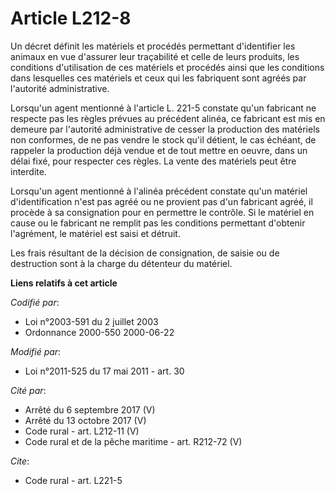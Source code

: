 # Article L212-8

Un décret définit les matériels et procédés permettant d'identifier les animaux en vue d'assurer leur traçabilité et celle de
leurs produits, les conditions d'utilisation de ces matériels et procédés ainsi que les conditions dans lesquelles ces
matériels et ceux qui les fabriquent sont agréés par l'autorité administrative. 

Lorsqu'un agent mentionné à l'article L. 221-5 constate qu'un fabricant ne respecte pas les règles prévues au précédent
alinéa, ce fabricant est mis en demeure par l'autorité administrative de cesser la production des matériels non conformes, de
ne pas vendre le stock qu'il détient, le cas échéant, de rappeler la production déjà vendue et de tout mettre en oeuvre, dans
un délai fixé, pour respecter ces règles. La vente des matériels peut être interdite. 

Lorsqu'un agent mentionné à l'alinéa précédent constate qu'un matériel d'identification n'est pas agréé ou ne provient pas
d'un fabricant agréé, il procède à sa consignation pour en permettre le contrôle. Si le matériel en cause ou le fabricant ne
remplit pas les conditions permettant d'obtenir l'agrément, le matériel est saisi et détruit. 

Les frais résultant de la décision de consignation, de saisie ou de destruction sont à la charge du détenteur du matériel.

**Liens relatifs à cet article**

_Codifié par_:

  - Loi n°2003-591 du 2 juillet 2003
  - Ordonnance 2000-550 2000-06-22

_Modifié par_:

  - Loi n°2011-525 du 17 mai 2011 - art. 30

_Cité par_:

  - Arrêté du 6 septembre 2017 (V)
  - Arrêté du 13 octobre 2017 (V)
  - Code rural - art. L212-11 (V)
  - Code rural et de la pêche maritime - art. R212-72 (V)

_Cite_:

  - Code rural - art. L221-5
